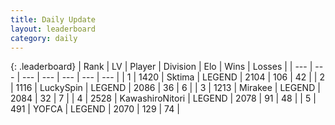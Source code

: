 ```yaml
---
title: Daily Update
layout: leaderboard
category: daily
---
```


{: .leaderboard}
| Rank | LV | Player | Division | Elo | Wins | Losses |
| --- | --- | --- | --- | --- | --- | --- |
| <span data-change="0">1</span> | 1420 | <span title="ID: 353063">Sktima</span> | LEGEND | <span data-change="22">2104</span> | <span data-change="5">106</span> | <span data-change="1">42</span> |
| <span data-change="0">2</span> | 1116 | <span title="ID: 498412">LuckySpin</span> | LEGEND | <span data-change="10">2086</span> | <span data-change="6">36</span> | <span data-change="2">6</span> |
| <span data-change="4">3</span> | 1213 | <span title="ID: 416373">Mirakee</span> | LEGEND | <span data-change="41">2084</span> | <span data-change="10">32</span> | <span data-change="2">7</span> |
| <span data-change="4">4</span> | 2528 | <span title="ID: 164871">KawashiroNitori</span> | LEGEND | <span data-change="55">2078</span> | <span data-change="20">91</span> | <span data-change="6">48</span> |
| <span data-change="-2">5</span> | 491 | <span title="ID: 650820">YOFCA</span> | LEGEND | <span data-change="2">2070</span> | <span data-change="9">129</span> | <span data-change="4">74</span> |